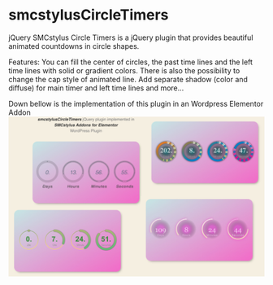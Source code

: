 # smcstylusCircleTimers
jQuery SMCstylus Circle Timers is a jQuery plugin that provides beautiful animated countdowns in circle shapes.

Features: You can fill the center of circles, the past time lines and the left time lines with solid or gradient colors. There is also the possibility to change the cap style of animated line. Add separate shadow (color and diffuse) for main timer and left time lines and more...

Down bellow is the implementation of this plugin in an Wordpress Elementor Addon
<a href="https://github.com/smcstylus/smcstylus-Addons-for-Elementor" title="SMCstylus Addons for Elementor">
  <img src="smcstylusCircleTimers.jpg" alt="smcstylusCircleTimers">
</a>
